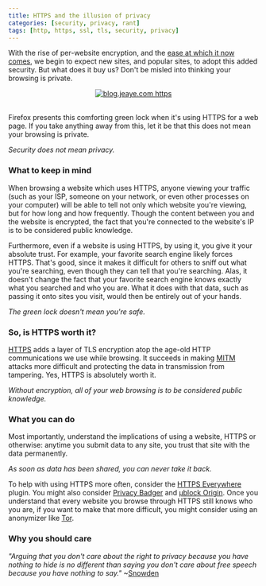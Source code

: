 ```yaml
---
title: HTTPS and the illusion of privacy
categories: [security, privacy, rant]
tags: [http, https, ssl, tls, security, privacy]
---
```


With the rise of per-website encryption, and the
[ease at which it now comes](https://blog.jeaye.com/2016/03/01/github-pages-https/),
we begin to expect new sites, and popular sites, to adopt this added security.
But what does it buy us? Don't be misled into thinking your browsing is private.

<div style="text-align:center">
<a href="{{ site.blog_url }}/img/https-illusion/blog-jeaye.png" target="_blank">
<img alt="blog.jeaye.com https"
     src="{{ site.blog_url }}/img/https-illusion/blog-jeaye.png" />
</a>
<br/> <br/>
</div>

Firefox presents this comforting green lock when it's using HTTPS for a web
page. If you take anything away from this, let it be that this does not mean
your browsing is private.

*Security does not mean privacy.*

### What to keep in mind
When browsing a website which uses HTTPS, anyone viewing your traffic (such as
your ISP, someone on your network, or even other processes on your computer)
will be able to tell not only which website you're viewing, but for how long and
how frequently. Though the content between you and the website is encrypted, the
fact that you're connected to the website's IP is to be considered public
knowledge.

Furthermore, even if a website is using HTTPS, by using it, you give it your
absolute trust. For example, your favorite search engine likely forces HTTPS.
That's good, since it makes it difficult for others to sniff out what you're
searching, even though they can tell that you're searching. Alas, it doesn't
change the fact that your favorite search engine knows exactly what you
searched and who you are. What it does with that data, such as passing it onto
sites you visit, would then be entirely out of your hands.

*The green lock doesn't mean you're safe.*

### So, is HTTPS worth it?
[HTTPS](https://en.wikipedia.org/wiki/Https) adds a layer of TLS encryption atop
the age-old HTTP communications we use while browsing. It succeeds in making
[MITM](https://en.wikipedia.org/wiki/Man-in-the-middle_attack) attacks more
difficult and protecting the data in transmission from tampering. Yes, HTTPS is
absolutely worth it.

*Without encryption, all of your web browsing is to be considered public knowledge.*

### What you can do
Most importantly, understand the implications of using a website, HTTPS or
otherwise: anytime you submit data to any site, you trust that site with the
data permanently.

*As soon as data has been shared, you can never take it back.*

To help with using HTTPS more often, consider the
[HTTPS Everywhere](https://www.eff.org/https-everywhere) plugin. You might also
consider [Privacy Badger](https://www.eff.org/privacybadger) and
[μblock Origin](https://addons.mozilla.org/en-US/firefox/addon/ublock-origin/). 
Once you understand that every website you browse through HTTPS still knows who
you are, if you want to make that more difficult, you might consider using an
anonymizer like [Tor](https://www.torproject.org/).

### Why you should care
*"Arguing that you don't care about the right to privacy because you have
nothing to hide is no different than saying you don't care about free speech
because you have nothing to say."* ~[Snowden](https://en.wikipedia.org/wiki/Nothing_to_hide_argument)
